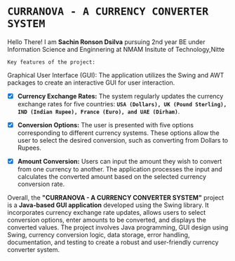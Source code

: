# `CURRANOVA - A CURRENCY CONVERTER SYSTEM`
Hello There!
I am **Sachin Ronson Dsilva** pursuing 2nd year BE under Information Science and Enginnering at NMAM Insitute of Technology,Nitte

`Key features of the project:`

Graphical User Interface (GUI): The application utilizes the Swing and AWT packages to create an interactive GUI for user interaction.

- [x] **Currency Exchange Rates:** The system regularly updates the currency exchange rates for five countries: **`USA (Dollars), UK (Pound Sterling), IND (Indian Rupee), France (Euro), and UAE (Dirham)`**.

- [x] **Conversion Options:** The user is presented with five options corresponding to different currency systems. These options allow the user to select the desired conversion, such as converting from Dollars to Rupees.

- [x] **Amount Conversion:** Users can input the amount they wish to convert from one currency to another. The application processes the input and calculates the converted amount based on the selected currency conversion rate.

Overall, the **"CURRANOVA - A CURRENCY CONVERTER SYSTEM"** project is a **Java-based GUI application** developed using the Swing library. It incorporates currency exchange rate updates, allows users to select conversion options, enter amounts to be converted, and displays the converted values. The project involves Java programming, GUI design using Swing, currency conversion logic, data storage, error handling, documentation, and testing to create a robust and user-friendly currency converter system.

